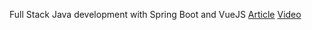 Full Stack Java development with Spring Boot and VueJS
[Article](https://www.danvega.dev/blog/full-stack-java#build-plugins)
[Video](https://www.youtube.com/watch?v=2G6r2f40Lps)
